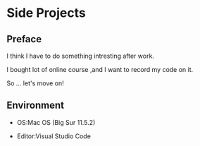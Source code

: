 # Side Projects

## Preface

I think I have to do something intresting after work.

I bought lot of online course ,and I want to record my code on it.

So ... let's move on!

## Environment

- OS:Mac OS (Big Sur 11.5.2)

- Editor:Visual Studio Code
